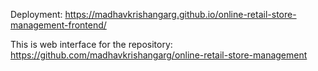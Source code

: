 Deployment: https://madhavkrishangarg.github.io/online-retail-store-management-frontend/

This is web interface for the repository: https://github.com/madhavkrishangarg/online-retail-store-management
